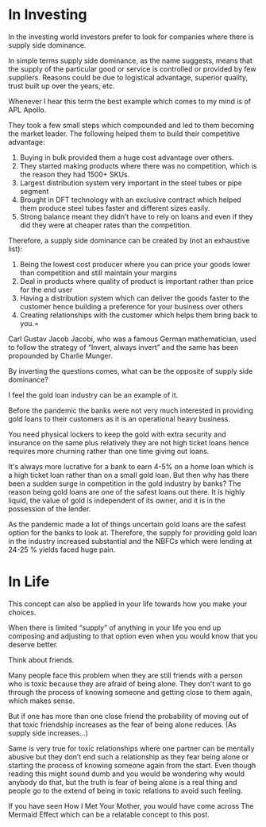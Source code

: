 # In Investing

In the investing world investors prefer to look for companies where there is supply side dominance.

In simple terms supply side dominance, as the name suggests, means that the supply of the particular good or service is controlled or provided by few suppliers. Reasons could be due to logistical advantage, superior quality, trust built up over the years, etc.

Whenever I hear this term the best example which comes to my mind is of APL Apollo.

They took a few small steps which compounded and led to them becoming the market leader. The following helped them to build their competitive advantage:

1. Buying in bulk provided them a huge cost advantage over others.
2. They started making products where there was no competition, which is the reason they had 1500+ SKUs.
3. Largest distribution system very important in the steel tubes or pipe segment
4. Brought in DFT technology with an exclusive contract which helped them produce steel tubes faster and different sizes easily.
5. Strong balance meant they didn’t have to rely on loans and even if they did they were at cheaper rates than the competition.

Therefore, a supply side dominance can be created by (not an exhaustive list):

1. Being the lowest cost producer where you can price your goods lower than competition and still maintain your margins
2. Deal in products where quality of product is important rather than price for the end user
3. Having a distribution system which can deliver the goods faster to the customer hence building a preference for your business over others
4. Creating relationships with the customer which helps them bring back to you.=

Carl Gustav Jacob Jacobi, who was a famous German mathematician, used to follow the strategy of “Invert, always invert” and the same has been propounded by Charlie Munger.

By inverting the questions comes, what can be the opposite of supply side dominance?

I feel the gold loan industry can be an example of it.

Before the pandemic the banks were not very much interested in providing gold loans to their customers as it is an operational heavy business.

You need physical lockers to keep the gold with extra security and insurance on the same plus relatively they are not high ticket loans hence requires more churning rather than one time giving out loans.

It's always more lucrative for a bank to earn 4-5% on a home loan which is a high ticket loan rather than on a small gold loan. But then why has there been a sudden surge in competition in the gold industry by banks? The reason being gold loans are one of the safest loans out there. It is highly liquid, the value of gold is independent of its owner, and it is in the possession of the lender.

As the pandemic made a lot of things uncertain gold loans are the safest option for the banks to look at. Therefore, the supply for providing gold loan in the industry increased substantial and the NBFCs which were lending at 24-25 % yields faced huge pain.

# In Life

This concept can also be applied in your life towards how you make your choices.

When there is limited “supply” of anything in your life you end up composing and adjusting to that option even when you would know that you deserve better.

Think about friends.

Many people face this problem when they are still friends with a person who is toxic because they are afraid of being alone. They don’t want to go through the process of knowing someone and getting close to them again, which makes sense.

But if one has more than one close friend the probability of moving out of that toxic friendship increases as the fear of being alone reduces. (As supply side increases…)

Same is very true for toxic relationships where one partner can be mentally abusive but they don’t end such a relationship as they fear being alone or starting the process of knowing someone again from the start. Even though reading this might sound dumb and you would be wondering why would anybody do that, but the truth is fear of being alone is a real thing and people go to the extend of being in toxic relations to avoid such feeling.

If you have seen How I Met Your Mother, you would have come across The Mermaid Effect which can be a relatable concept to this post.

